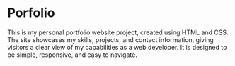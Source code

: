 # Porfolio
This is my personal portfolio website project, created using HTML and CSS. The site showcases my skills, projects, and contact information, giving visitors a clear view of my capabilities as a web developer. It is designed to be simple, responsive, and easy to navigate.
